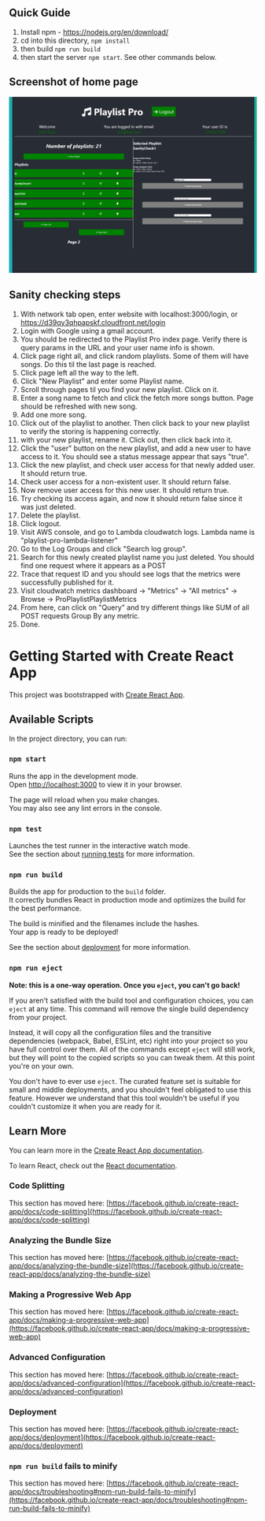 ## Quick Guide
1. Install npm - https://nodejs.org/en/download/
2. cd into this directory, `npm install`
3. then build `npm run build`
4. then start the server `npm start`. See other commands below.

## Screenshot of home page
![](src/assets/readme.png)

## Sanity checking steps
1. With network tab open, enter website with localhost:3000/login, or https://d39qy3qhpapskf.cloudfront.net/login
2. Login with Google using a gmail account.
3. You should be redirected to the Playlist Pro index page. Verify there is query params in the URL and your user name info is shown.
4. Click page right all, and click random playlists. Some of them will have songs. Do this til the last page is reached.
5. Click page left all the way to the left.
6. Click "New Playlist" and enter some Playlist name.
7. Scroll through pages til you find your new playlist. Click on it.
8. Enter a song name to fetch and click the fetch more songs button. Page should be refreshed with new song.
9. Add one more song.
10. Click out of the playlist to another. Then click back to your new playlist to verify the storing is happening correctly.
11. with your new playlist, rename it. Click out, then click back into it.
12. Click the "user" button on the new playlist, and add a new user to have access to it. You should see a status message appear that says "true".
13. Click the new playlist, and check user access for that newly added user. It should return true.
14. Check user access for a non-existent user. It should return false.
15. Now remove user access for this new user. It should return true.
16. Try checking its access again, and now it should return false since it was just deleted.
17. Delete the playlist.
18. Click logout.
19. Visit AWS console, and go to Lambda cloudwatch logs. Lambda name is "playlist-pro-lambda-listener"
20. Go to the Log Groups and click "Search log group".
20. Search for this newly created playlist name you just deleted. You should find one request where it appears as a POST
21. Trace that request ID and you should see logs that the metrics were successfully published for it.
22. Visit cloudwatch metrics dashboard -> "Metrics" -> "All metrics" -> Browse -> ProPlaylistPlaylistMetrics
23. From here, can click on "Query" and try different things like SUM of all POST requests Group By any metric.
24. Done.


# Getting Started with Create React App

This project was bootstrapped with [Create React App](https://github.com/facebook/create-react-app).

## Available Scripts

In the project directory, you can run:

### `npm start`

Runs the app in the development mode.\
Open [http://localhost:3000](http://localhost:3000) to view it in your browser.

The page will reload when you make changes.\
You may also see any lint errors in the console.

### `npm test`

Launches the test runner in the interactive watch mode.\
See the section about [running tests](https://facebook.github.io/create-react-app/docs/running-tests) for more information.

### `npm run build`

Builds the app for production to the `build` folder.\
It correctly bundles React in production mode and optimizes the build for the best performance.

The build is minified and the filenames include the hashes.\
Your app is ready to be deployed!

See the section about [deployment](https://facebook.github.io/create-react-app/docs/deployment) for more information.

### `npm run eject`

**Note: this is a one-way operation. Once you `eject`, you can't go back!**

If you aren't satisfied with the build tool and configuration choices, you can `eject` at any time. This command will remove the single build dependency from your project.

Instead, it will copy all the configuration files and the transitive dependencies (webpack, Babel, ESLint, etc) right into your project so you have full control over them. All of the commands except `eject` will still work, but they will point to the copied scripts so you can tweak them. At this point you're on your own.

You don't have to ever use `eject`. The curated feature set is suitable for small and middle deployments, and you shouldn't feel obligated to use this feature. However we understand that this tool wouldn't be useful if you couldn't customize it when you are ready for it.

## Learn More

You can learn more in the [Create React App documentation](https://facebook.github.io/create-react-app/docs/getting-started).

To learn React, check out the [React documentation](https://reactjs.org/).

### Code Splitting

This section has moved here: [https://facebook.github.io/create-react-app/docs/code-splitting](https://facebook.github.io/create-react-app/docs/code-splitting)

### Analyzing the Bundle Size

This section has moved here: [https://facebook.github.io/create-react-app/docs/analyzing-the-bundle-size](https://facebook.github.io/create-react-app/docs/analyzing-the-bundle-size)

### Making a Progressive Web App

This section has moved here: [https://facebook.github.io/create-react-app/docs/making-a-progressive-web-app](https://facebook.github.io/create-react-app/docs/making-a-progressive-web-app)

### Advanced Configuration

This section has moved here: [https://facebook.github.io/create-react-app/docs/advanced-configuration](https://facebook.github.io/create-react-app/docs/advanced-configuration)

### Deployment

This section has moved here: [https://facebook.github.io/create-react-app/docs/deployment](https://facebook.github.io/create-react-app/docs/deployment)

### `npm run build` fails to minify

This section has moved here: [https://facebook.github.io/create-react-app/docs/troubleshooting#npm-run-build-fails-to-minify](https://facebook.github.io/create-react-app/docs/troubleshooting#npm-run-build-fails-to-minify)
